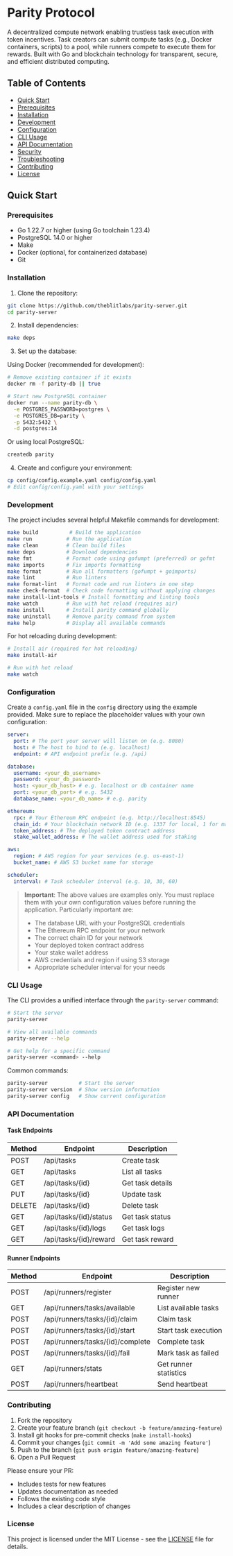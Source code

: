 # Parity Protocol

A decentralized compute network enabling trustless task execution with token incentives. Task creators can submit compute tasks (e.g., Docker containers, scripts) to a pool, while runners compete to execute them for rewards. Built with Go and blockchain technology for transparent, secure, and efficient distributed computing.

## Table of Contents

- [Quick Start](#quick-start)
- [Prerequisites](#prerequisites)
- [Installation](#installation)
- [Development](#development)
- [Configuration](#configuration)
- [CLI Usage](#cli-usage)
- [API Documentation](#api-documentation)
- [Security](#security)
- [Troubleshooting](#troubleshooting)
- [Contributing](#contributing)
- [License](#license)

## Quick Start

### Prerequisites

- Go 1.22.7 or higher (using Go toolchain 1.23.4)
- PostgreSQL 14.0 or higher
- Make
- Docker (optional, for containerized database)
- Git

### Installation

1. Clone the repository:

```bash
git clone https://github.com/theblitlabs/parity-server.git
cd parity-server
```

2. Install dependencies:

```bash
make deps
```

3. Set up the database:

Using Docker (recommended for development):

```bash
# Remove existing container if it exists
docker rm -f parity-db || true

# Start new PostgreSQL container
docker run --name parity-db \
  -e POSTGRES_PASSWORD=postgres \
  -e POSTGRES_DB=parity \
  -p 5432:5432 \
  -d postgres:14
```

Or using local PostgreSQL:

```bash
createdb parity
```

4. Create and configure your environment:

```bash
cp config/config.example.yaml config/config.yaml
# Edit config/config.yaml with your settings
```

### Development

The project includes several helpful Makefile commands for development:

```bash
make build          # Build the application
make run           # Run the application
make clean         # Clean build files
make deps          # Download dependencies
make fmt           # Format code using gofumpt (preferred) or gofmt
make imports       # Fix imports formatting
make format        # Run all formatters (gofumpt + goimports)
make lint          # Run linters
make format-lint   # Format code and run linters in one step
make check-format  # Check code formatting without applying changes
make install-lint-tools # Install formatting and linting tools
make watch         # Run with hot reload (requires air)
make install       # Install parity command globally
make uninstall     # Remove parity command from system
make help          # Display all available commands
```

For hot reloading during development:

```bash
# Install air (required for hot reloading)
make install-air

# Run with hot reload
make watch
```

### Configuration

Create a `config.yaml` file in the `config` directory using the example provided. Make sure to replace the placeholder values with your own configuration:

```yaml
server:
  port: # The port your server will listen on (e.g. 8080)
  host: # The host to bind to (e.g. localhost)
  endpoint: # API endpoint prefix (e.g. /api)

database:
  username: <your_db_username>
  password: <your_db_password>
  host: <your_db_host> # e.g. localhost or db container name
  port: <your_db_port> # e.g. 5432
  database_name: <your_db_name> # e.g. parity

ethereum:
  rpc: # Your Ethereum RPC endpoint (e.g. http://localhost:8545)
  chain_id: # Your blockchain network ID (e.g. 1337 for local, 1 for mainnet)
  token_address: # The deployed token contract address
  stake_wallet_address: # The wallet address used for staking

aws:
  region: # AWS region for your services (e.g. us-east-1)
  bucket_name: # AWS S3 bucket name for storage

scheduler:
  interval: # Task scheduler interval (e.g. 10, 30, 60)
```

> **Important**: The above values are examples only. You must replace them with your own configuration values before running the application. Particularly important are:
>
> - The database URL with your PostgreSQL credentials
> - The Ethereum RPC endpoint for your network
> - The correct chain ID for your network
> - Your deployed token contract address
> - Your stake wallet address
> - AWS credentials and region if using S3 storage
> - Appropriate scheduler interval for your needs

### CLI Usage

The CLI provides a unified interface through the `parity-server` command:

```bash
# Start the server
parity-server

# View all available commands
parity-server --help

# Get help for a specific command
parity-server <command> --help
```

Common commands:

```bash
parity-server          # Start the server
parity-server version  # Show version information
parity-server config   # Show current configuration
```

### API Documentation

#### Task Endpoints

| Method | Endpoint               | Description      |
| ------ | ---------------------- | ---------------- |
| POST   | /api/tasks             | Create task      |
| GET    | /api/tasks             | List all tasks   |
| GET    | /api/tasks/{id}        | Get task details |
| PUT    | /api/tasks/{id}        | Update task      |
| DELETE | /api/tasks/{id}        | Delete task      |
| GET    | /api/tasks/{id}/status | Get task status  |
| GET    | /api/tasks/{id}/logs   | Get task logs    |
| GET    | /api/tasks/{id}/reward | Get task reward  |

#### Runner Endpoints

| Method | Endpoint                         | Description           |
| ------ | -------------------------------- | --------------------- |
| POST   | /api/runners/register            | Register new runner   |
| GET    | /api/runners/tasks/available     | List available tasks  |
| POST   | /api/runners/tasks/{id}/claim    | Claim task            |
| POST   | /api/runners/tasks/{id}/start    | Start task execution  |
| POST   | /api/runners/tasks/{id}/complete | Complete task         |
| POST   | /api/runners/tasks/{id}/fail     | Mark task as failed   |
| GET    | /api/runners/stats               | Get runner statistics |
| POST   | /api/runners/heartbeat           | Send heartbeat        |

### Contributing

1. Fork the repository
2. Create your feature branch (`git checkout -b feature/amazing-feature`)
3. Install git hooks for pre-commit checks (`make install-hooks`)
4. Commit your changes (`git commit -m 'Add some amazing feature'`)
5. Push to the branch (`git push origin feature/amazing-feature`)
6. Open a Pull Request

Please ensure your PR:

- Includes tests for new features
- Updates documentation as needed
- Follows the existing code style
- Includes a clear description of changes

### License

This project is licensed under the MIT License - see the [LICENSE](LICENSE) file for details.
